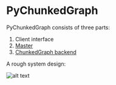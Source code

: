 # PyChunkedGraph

PyChunkedGraph consists of three parts:
1. Client interface
2. [Master](https://github.com/seung-lab/PyChunkedGraph/tree/master/src/master) 
3. [ChunkedGraph backend](https://github.com/seung-lab/PyChunkedGraph/tree/master/src/pychunkedgraph)

A rough system design: 

![alt text][system_design]

[system_design]: https://github.com/seung-lab/PyChunkedGraph/blob/master/SystemDesign.png "System Design"

